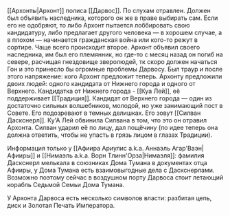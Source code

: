 [[Архонты|Архонт]] полиса [[Дарвос]]. По слухам отравлен. Должен был объявить наследника, которого он же в праве выбирать сам. Если его не одобряют, то либо Архонт пытается лоббировать свою кандидатуру, либо предлагает другого человека — в хорошем случае, а в плохом — начинается гражданская война или кого-то режут в сортире. Чаще всего происходит второе. 
Архонт объявил своего наследника, им был его племянник, но где-то с месяц назад он погиб на севере, расчищая гнездовище зверолюдей, тк скоро должен начаться Гон и это принесло бы огромные проблемы Дарвосу. Был траур и после этого напряжение: кого Архонт предложит теперь.
Архонту предложили двоих людей: одного кандидата от Нижнего города и одного от Верхнего. 
Кандидатка от Нижнего города - [[Куа Лей]], её поддерживает [[Традиция]]. 
Кандидат от Верхнего города — один из достаточно сильных волшебников, молодой, но уже занимающий пост в Совете. Его подозревают в темных делишках. Его зовут [[Силван Даскснерл]]. Ку'А Лей обвинила Силвана в том, что это он отравил Архонта. Силван ударил её по лицу, дал пощёчину (по идее теперь она должна ответить, чтобы не упасть в грязь лицом в глазах Традиции).

Информация только у [[Афиира Ариулис a.k.a. Аннаэль Агар'Ваэн|Афииры]] и [[Нимаэль a.k.a. Ворн Тлинн'Орза|Нимаэля]]: фамилия Даскснерл мелькала в союзниках Дома Тумана в документах отца Афииры, у Дома Тумана есть взаимовыгодные дела с Даскснерлами. Возможно поэтому сейчас в воздушном порту Дарвоса стоит летающий корабль Седьмой Семьи Дома Тумана.

У Архонта Дарвоса есть несколько символов власти: разбитая цепь, диск и Золотая Печать Императора.